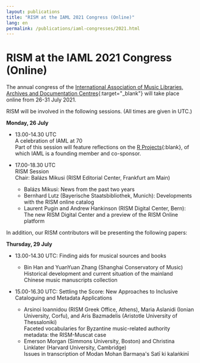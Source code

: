 ```yaml
---
layout: publications
title: "RISM at the IAML 2021 Congress (Online)"
lang: en
permalink: /publications/iaml-congresses/2021.html
---
```


# RISM at the IAML 2021 Congress (Online)

The annual congress of the [International Association of Music Libraries, Archives and Documentation Centres](https://www.iaml.info/congresses/2021-online){:target="_blank"} will take place online from 26-31 July 2021.

RISM will be involved in the following sessions. (All times are given in UTC.)

**Monday, 26 July**
- 13.00-14.30 UTC\
A celebration of IAML at 70\
Part of this session will feature reflections on the [R Projects](http://www.r-musicprojects.org/){:blank}, of which IAML is a founding member and co-sponsor.

- 17.00-18.30 UTC\
RISM Session \
Chair: Balázs Mikusi (RISM Editorial Center, Frankfurt am Main)
  - Balázs Mikusi: News from the past two years
  - Bernhard Lutz (Bayerische Staatsbibliothek, Munich): Developments with the RISM online catalog
  - Laurent Pugin and Andrew Hankinson (RISM Digital Center, Bern): The new RISM Digital Center and a preview of the RISM Online platform

In addition, our RISM contributors will be presenting the following papers:

**Thursday, 29 July**
- 13.00-14.30 UTC: Finding aids for musical sources and books
  - Bin Han and YuanYuan Zhang (Shanghai Conservatory of Music)\
Historical development and current situation of the mainland Chinese music manuscripts collection

- 15.00-16.30 UTC: Settling the Score: New Approaches to Inclusive Cataloguing and Metadata Applications
  - Arsinoi Ioannidou (RISM Greek Office, Athens), Maria Aslanidi (Ionian University, Corfu), and Aris Bazmadelis (Aristotle University of Thessaloniki)\
Faceted vocabularies for Byzantine music-related authority metadata: the RISM-Muscat case
  - Emerson Morgan (Simmons University, Boston) and Christina Linklater (Harvard University, Cambridge)\
Issues in transcription of Modan Mohan Barmaṇa's Satī ki kalaṅkinī
